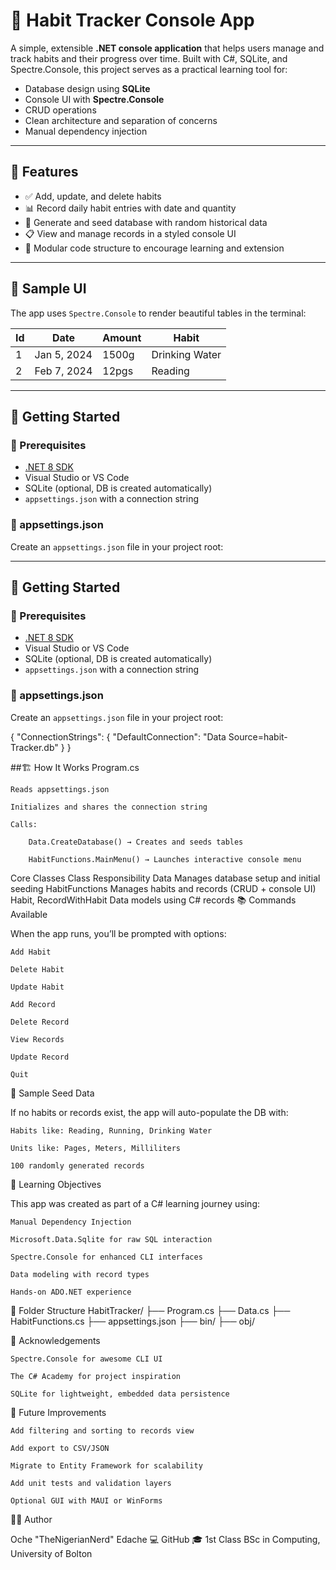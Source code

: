 # 🧠 Habit Tracker Console App

A simple, extensible **.NET console application** that helps users manage and track habits and their progress over time. Built with C#, SQLite, and Spectre.Console, this project serves as a practical learning tool for:

- Database design using **SQLite**
- Console UI with **Spectre.Console**
- CRUD operations
- Clean architecture and separation of concerns
- Manual dependency injection

---

## 📁 Features

- ✅ Add, update, and delete habits
- 📊 Record daily habit entries with date and quantity
- 📆 Generate and seed database with random historical data
- 📋 View and manage records in a styled console UI
- 🧪 Modular code structure to encourage learning and extension

---

## 📸 Sample UI

The app uses `Spectre.Console` to render beautiful tables in the terminal:


| Id | Date        | Amount | Habit          |
|----|-------------|--------|----------------|
| 1  | Jan 5, 2024 | 1500g  | Drinking Water |
| 2  | Feb 7, 2024 | 12pgs  | Reading        |

---

## 🚀 Getting Started

### 🧰 Prerequisites

- [.NET 8 SDK](https://dotnet.microsoft.com/en-us/download)
- Visual Studio or VS Code
- SQLite (optional, DB is created automatically)
- `appsettings.json` with a connection string

### 🔧 appsettings.json

Create an `appsettings.json` file in your project root:


---

## 🚀 Getting Started

### 🧰 Prerequisites

- [.NET 8 SDK](https://dotnet.microsoft.com/en-us/download)
- Visual Studio or VS Code
- SQLite (optional, DB is created automatically)
- `appsettings.json` with a connection string

### 🔧 appsettings.json

Create an `appsettings.json` file in your project root:

{
  "ConnectionStrings": {
    "DefaultConnection": "Data Source=habit-Tracker.db"
  }
}



##🏗️ How It Works
Program.cs

    Reads appsettings.json

    Initializes and shares the connection string

    Calls:

        Data.CreateDatabase() → Creates and seeds tables

        HabitFunctions.MainMenu() → Launches interactive console menu

Core Classes
Class	Responsibility
Data	Manages database setup and initial seeding
HabitFunctions	Manages habits and records (CRUD + console UI)
Habit, RecordWithHabit	Data models using C# records
📚 Commands Available

When the app runs, you’ll be prompted with options:

    Add Habit

    Delete Habit

    Update Habit

    Add Record

    Delete Record

    View Records

    Update Record

    Quit

🧪 Sample Seed Data

If no habits or records exist, the app will auto-populate the DB with:

    Habits like: Reading, Running, Drinking Water

    Units like: Pages, Meters, Milliliters

    100 randomly generated records

🧠 Learning Objectives

This app was created as part of a C# learning journey using:

    Manual Dependency Injection

    Microsoft.Data.Sqlite for raw SQL interaction

    Spectre.Console for enhanced CLI interfaces

    Data modeling with record types

    Hands-on ADO.NET experience

📁 Folder Structure
HabitTracker/
├── Program.cs
├── Data.cs
├── HabitFunctions.cs
├── appsettings.json
├── bin/
├── obj/

🙌 Acknowledgements

    Spectre.Console for awesome CLI UI

    The C# Academy for project inspiration

    SQLite for lightweight, embedded data persistence

🔄 Future Improvements

    Add filtering and sorting to records view

    Add export to CSV/JSON

    Migrate to Entity Framework for scalability

    Add unit tests and validation layers

    Optional GUI with MAUI or WinForms

🧑‍💻 Author

Oche "TheNigerianNerd" Edache
💻 GitHub
🎓 1st Class BSc in Computing, University of Bolton
